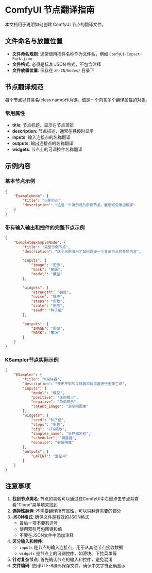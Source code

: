 # ComfyUI 节点翻译指南

本文档用于说明如何创建 ComfyUI 节点的翻译文件。

## 文件命名与放置位置

- **文件命名规则**: 通常使用插件名称作为文件名，例如 `ComfyUI-Impact-Pack.json`
- **文件格式**: 必须是标准 JSON 格式，不包含注释
- **文件放置位置**: 保存在 `zh-CN/Nodes/` 目录下

## 节点翻译规范

每个节点以其类名(class name)作为键，值是一个包含多个翻译属性的对象。

### 常用属性

- **title**: 节点标题，显示在节点顶部
- **description**: 节点描述，通常在悬停时显示
- **inputs**: 输入连接点的名称翻译
- **outputs**: 输出连接点的名称翻译
- **widgets**: 节点上的可调控件名称翻译

## 示例内容

### 基本节点示例

```json
{
    "ExampleNode": {
        "title": "示例节点",
        "description": "这是一个演示用的示例节点，展示如何添加翻译"
    }
}
```

### 带有输入输出和控件的完整节点示例

```json
{
    "CompleteExampleNode": {
        "title": "完整示例节点",
        "description": "这个示例演示了如何翻译一个复杂节点的各项内容",
        
        "inputs": {
            "image": "图像",
            "mask": "蒙版",
            "model": "模型"
        },
        
        "widgets": {
            "strength": "强度",
            "noise": "噪声",
            "steps": "步数",
            "scale": "缩放",
            "seed": "种子值"
        },
        
        "outputs": {
            "IMAGE": "图像",
            "MASK": "蒙版"
        }
    }
}
```

### KSampler节点实际示例

```json
{
    "KSampler": {
        "title": "K采样器",
        "description": "使用不同的采样器和调度器进行图像生成",
        "inputs": {
            "model": "模型",
            "positive": "正向提示",
            "negative": "负向提示",
            "latent_image": "潜空间图像"
        },
        "widgets": {
            "seed": "种子值",
            "steps": "步数",
            "cfg": "CFG缩放",
            "sampler_name": "采样器名称",
            "scheduler": "调度器",
            "denoise": "去噪强度"
        },
        "outputs": {
            "LATENT": "潜空间"
        }
    }
}
```

## 注意事项

1. **找到节点类名**: 节点的类名可以通过在ComfyUI中右键点击节点并查看"Clone"菜单项来找到
2. **选择性翻译**: 不需要翻译所有属性，可以只翻译需要的部分
3. **JSON格式**: 确保文件是有效的JSON格式
   - 最后一项不要有逗号
   - 使用双引号包围键和值
   - 不要在JSON文件中添加注释
4. **区分输入和控件**: 
   - `inputs` 是节点的输入连接点，用于从其他节点接收数据
   - `widgets` 是节点上的可调控件，如滑块、下拉菜单等
5. **针对复杂节点**: 首先确认节点的输入和控件，避免混淆
6. **文件编码**: 使用UTF-8编码保存文件，确保中文字符正确显示